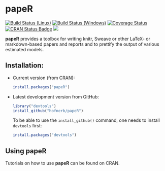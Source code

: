 papeR
=====

[![Build Status (Linux)](https://travis-ci.org/hofnerb/papeR.svg?branch=master)](https://travis-ci.org/hofnerb/papeR)
[![Build Status (Windows)](https://ci.appveyor.com/api/projects/status/t58j1j2hygy6evst/branch/master?svg=true)](https://ci.appveyor.com/project/hofnerb/paper/branch/master)
[![Coverage Status](https://coveralls.io/repos/hofnerb/papeR/badge.svg?branch=master&service=github)](https://coveralls.io/github/hofnerb/papeR?branch=master)
[![CRAN Status Badge](http://www.r-pkg.org/badges/version/papeR)](http://cran.r-project.org/package=papeR)
[![](http://cranlogs.r-pkg.org/badges/papeR)](http://cran.rstudio.com/web/packages/papeR/index.html)

**papeR** provides a toolbox for writing knitr, Sweave or other LaTeX- or markdown-based papers and reports and to prettify the output of various estimated models.

## Installation:

- Current version (from CRAN):

  ```r
  install.packages("papeR")
  ```

- Latest development version from GitHub:

  ```r
  library("devtools")
  install_github("hofnerb/papeR")
  ```

  To be able to use the `install_github()` command, one needs to install `devtools` first:

  ```r
  install.packages("devtools")
  ```

## Using papeR

Tutorials on how to use **papeR** can be found on CRAN.
